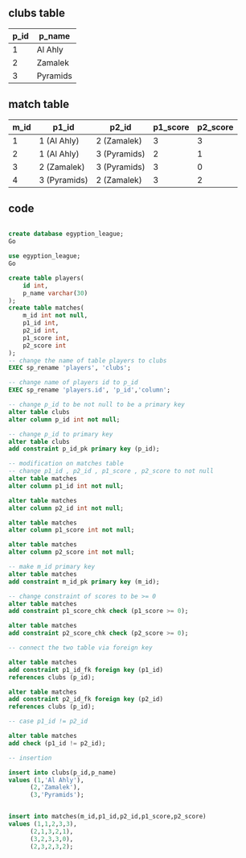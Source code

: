 ## clubs table

| p_id      | p_name      |
|-----------|-------------|
| 1         | Al Ahly     |
| 2         | Zamalek     |
| 3         | Pyramids    |

## match table

| m_id | p1_id        | p2_id        | p1_score | p2_score |
|------|--------------|--------------|----------|----------|
| 1    | 1 (Al Ahly)  | 2 (Zamalek)  | 3        | 3        |
| 2    | 1 (Al Ahly)  | 3 (Pyramids) | 2        | 1        |
| 3    | 2 (Zamalek)  | 3 (Pyramids) | 3        | 0        |
| 4    | 3 (Pyramids) | 2 (Zamalek)  | 3        | 2        |


## code

``` sql

create database egyption_league;
Go

use egyption_league;
Go

create table players(
	id int,
	p_name varchar(30)
);
create table matches(
	m_id int not null,
	p1_id int,
	p2_id int,
	p1_score int,
	p2_score int
);
-- change the name of table players to clubs
EXEC sp_rename 'players', 'clubs';

-- change name of players id to p_id
EXEC sp_rename 'players.id', 'p_id','column';

-- change p_id to be not null to be a primary key
alter table clubs
alter column p_id int not null; 

-- change p_id to primary key
alter table clubs
add constraint p_id_pk primary key (p_id);

-- modification on matches table
-- change p1_id , p2_id , p1_score , p2_score to not null
alter table matches 
alter column p1_id int not null;

alter table matches 
alter column p2_id int not null;

alter table matches 
alter column p1_score int not null;

alter table matches 
alter column p2_score int not null;

-- make m_id primary key
alter table matches
add constraint m_id_pk primary key (m_id);

-- change constraint of scores to be >= 0
alter table matches 
add constraint p1_score_chk check (p1_score >= 0);

alter table matches 
add constraint p2_score_chk check (p2_score >= 0);

-- connect the two table via foreign key

alter table matches
add constraint p1_id_fk foreign key (p1_id)
references clubs (p_id);

alter table matches
add constraint p2_id_fk foreign key (p2_id)
references clubs (p_id);

-- case p1_id != p2_id 

alter table matches
add check (p1_id != p2_id);

-- insertion

insert into clubs(p_id,p_name)
values (1,'Al Ahly'),
	  (2,'Zamalek'),
	  (3,'Pyramids');


insert into matches(m_id,p1_id,p2_id,p1_score,p2_score)
values (1,1,2,3,3),
	  (2,1,3,2,1),
	  (3,2,3,3,0),
	  (2,3,2,3,2);

```
